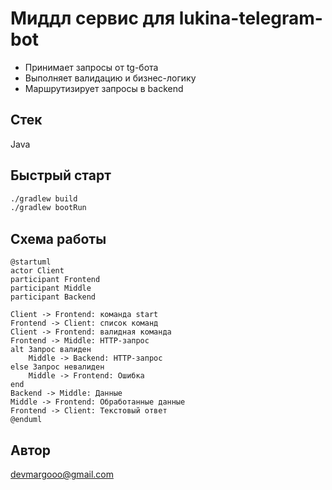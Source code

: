 # Миддл сервис для lukina-telegram-bot

* Принимает запросы от tg-бота
* Выполняет валидацию и бизнес-логику
* Маршрутизирует запросы в backend

## Стек

Java

## Быстрый старт

```bash
./gradlew build
./gradlew bootRun
```

## Схема работы

```plantuml
@startuml
actor Client
participant Frontend
participant Middle
participant Backend

Client -> Frontend: команда start
Frontend -> Client: список команд
Client -> Frontend: валидная команда
Frontend -> Middle: HTTP-запрос
alt Запрос валиден
    Middle -> Backend: HTTP-запрос
else Запрос невалиден
    Middle -> Frontend: Ошибка
end
Backend -> Middle: Данные
Middle -> Frontend: Обработанные данные
Frontend -> Client: Текстовый ответ
@enduml
```

## Автор
devmargooo@gmail.com

